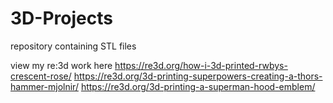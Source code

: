 # 3D-Projects
repository containing STL files 

view my re:3d work here 
https://re3d.org/how-i-3d-printed-rwbys-crescent-rose/
https://re3d.org/3d-printing-superpowers-creating-a-thors-hammer-mjolnir/
https://re3d.org/3d-printing-a-superman-hood-emblem/
